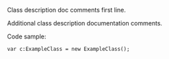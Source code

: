 Class description doc comments first line.

Additional class description documentation comments.

Code sample:
```as3
var c:ExampleClass = new ExampleClass();
```

